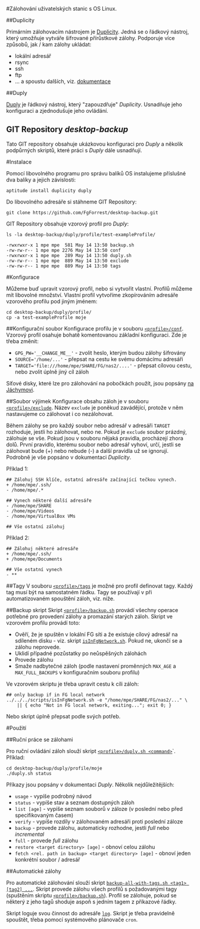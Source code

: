 #Zálohování uživatelských stanic s OS Linux.

##Duplicity

Primárním zálohovacím nástrojem je [Duplicity](http://duplicity.nongnu.org/).
Jedná se o řádkový nástroj, který umožňuje vytváře šifrované přírůstkové zálohy.
Podporuje více způsobů, jak / kam zálohy ukládat:

* lokální adresář
* rsync
* ssh
* ftp
* ... a spoustu dalších, viz. [dokumentace](http://duplicity.nongnu.org/duplicity.1.html)

##Duply

[Duply](http://sourceforge.net/projects/ftplicity/) je řádkový nástroj, který "zapouzdřuje" *Duplicity*.
Usnadňuje jeho konfiguraci a zjednodušuje jeho ovládání.

## GIT Repository *desktop-backup*

Tato GIT repository obsahuje ukázkovou konfiguraci pro *Duply* a několik podpůrných skriptů,
které práci s *Duply* dále usnadňují. 

#Instalace

Pomocí libovolného programu pro správu balíků OS instalujeme příslušné dva balíky a jejich závislosti:

    aptitude install duplicity duply

Do libovolného adresáře si stáhneme GIT Repository:

    git clone https://github.com/FgForrest/desktop-backup.git

GIT Repository obsahuje vzorový profil pro *Duply*:

    ls -la desktop-backup/duply/profile/test-exampleProfile/

    -rwxrwxr-x 1 mpe mpe  581 May 14 13:50 backup.sh
    -rw-rw-r-- 1 mpe mpe 2276 May 14 13:50 conf
    -rwxrwxr-x 1 mpe mpe  289 May 14 13:50 duply.sh
    -rw-rw-r-- 1 mpe mpe  889 May 14 13:50 exclude
    -rw-rw-r-- 1 mpe mpe  889 May 14 13:50 tags

#Konfigurace

Můžeme buď upravit vzorový profil, nebo si vytvořit vlastní. Profilů můžeme mít libovolné množství.
Vlastní profil vytvoříme zkopírováním adresáře vzorového profilu pod jiným jménem:

    cd desktop-backup/duply/profile/
    cp -a test-exampleProfile moje

##Konfigurační soubor
Konfigurace profilu je v souboru [`<profile>/conf`](https://github.com/FgForrest/desktop-backup/blob/master/duply/profile/test-exampleProfile/conf).
Vzorový profil osahuje bohatě komentovanou základní konfiguraci.
Zde je třeba změnit:

* `GPG_PW='__CHANGE_ME__'` - zvolit heslo, kterým budou zálohy šifrovány 
* `SOURCE='/home/...'` - přepsat na cestu ke svému domácímu adresáři 
* `TARGET='file:///home/mpe/SHARE/FG/nas2/....'` - přepsat cílovou cestu, nebo zvolit úplně jiný cíl záloh

Síťové disky, které lze pro zálohování na pobočkách použít, jsou popsány [na Jáchymovi](http://jachym.fg.cz/cs/jachym-info/1299.html). 

##Soubor výjimek
Konfigurace obsahu záloh je v souboru [`<profile>/exclude`](https://github.com/FgForrest/desktop-backup/blob/master/duply/profile/test-exampleProfile/exclude).
Název `exclude` je poněkud zavádějící, protože v něm nastavujeme co zálohovat i co nezálohovat.

Během zálohy se pro každý soubor nebo adresář v adresáři `TARGET` rozhoduje, jestli ho zálohovat, nebo ne.
Pokud je `exclude` soubor prázdný, zálohuje se vše. Pokud jsou v souboru nějaká pravidla, procházejí zhora dolů.
První pravidlo, kterému soubor nebo adresář vyhoví, určí, jestli se zálohovat bude (+) nebo nebude (-)
a další pravidla už se ignorují. Podrobně je vše popsáno v dokumentaci *Duplicity*.

Příklad 1: 

    ## Zálohuj SSH klíče, ostatní adresáře začínající tečkou vynech.
    + /home/mpe/.ssh/
    - /home/mpe/.*
    
    ## Vynech některé další adresáře
    - /home/mpe/SHARE
    - /home/mpe/Videos
    - /home/mpe/VirtualBox VMs

    ## Vše ostatní zálohuj

Příklad 2:

    ## Zálohuj některé adresáře
    + /home/mpe/.ssh/
    + /home/mpe/Documents
    
    ## Vše ostatní vynech
    - **

##Tagy
V souboru [`<profile>/tags`](https://github.com/FgForrest/desktop-backup/blob/master/duply/profile/test-exampleProfile/tags)
je možné pro profil definovat tagy. Každý tag musí být na samostatném řádku.
Tagy se používají v při automatizovaném spouštění záloh, viz. níže.

##Backup skript
Skript [`<profile>/backup.sh`](https://github.com/FgForrest/desktop-backup/blob/master/duply/profile/test-exampleProfile/backup.sh)
provádí všechny operace potřebné pro provedení zálohy a promazání starých záloh.
Skript ve vzorovém profilu provádí toto:

* Ověří, že je spuštěn v lokální FG síti a že existuje cílový adresář na sdíleném disku - viz. skript 
[`isInFgNetwork.sh`](https://github.com/FgForrest/desktop-backup/blob/master/scripts/isInFgNetwork.sh).
Pokud ne, ukončí se a zálohu neprovede. 
* Uklidí případné pozůstatky po neůspěšných zálohách
* Provede zálohu
* Smaže nadbytečné záloh (podle nastavení proměnných `MAX_AGE` a `MAX_FULL_BACKUPS` v konfiguračním souboru profilu)

Ve vzorovém skriptu je třeba upravit cestu k cíli záloh:

    ## only backup if in FG local network
    ../../../scripts/isInFgNetwork.sh -e "/home/mpe/SHARE/FG/nas2/..." \
        || { echo "Not in FG local network, exiting..."; exit 0; }

Nebo skript úplně přepsat podle svých potřeb.

#Použití

##Ruční práce se zálohami

Pro ruční ovládání záloh slouží skript [`<profile>/duply.sh <command>`](https://github.com/FgForrest/desktop-backup/blob/master/duply/profile/test-exampleProfile/duply.sh)`.
Příklad:

    cd desktop-backup/duply/profile/moje
    ./duply.sh status

Příkazy jsou popsány v dokumentaci *Duply*. Několik nejdůležitějších:

* `usage` - vypíše podrobný návod 
* `status` - vypíše stav a seznam dostupných záloh
* `list [age]` - vypíše seznam souborů v záloze (v poslední nebo před specifikovaným časem)  
* `verify` - vypíše rozdíly v zálohovaném adresáři proti poslední záloze 
* `backup` - provede zálohu, automaticky rozhodne, jestli *full* nebo *incremental*
* `full` - provede *full* zálohu
* `restore <target directory> [age]` - obnoví celou zálohu
* `fetch <rel. path in backup> <target directory> [age]` - obnoví jeden konkrétní soubor / adresář

##Automatické zálohy

Pro automatické zálohování slouží skript [`backup-all-with-tags.sh <tag1> [tag2] ...`](https://github.com/FgForrest/desktop-backup/blob/master/duply/backup-all-with-tags.sh).
Skript provede zálohu všech profilů s požadovanými tagy (spuštěním skriptu [`<profile>/backup.sh`](https://github.com/FgForrest/desktop-backup/blob/master/duply/profile/test-exampleProfile/backup.sh)). 
Profil se zálohuje, pokud se některý z jeho tagů shoduje aspoň s jedním tagem z příkazové řádky. 

Skript loguje svou činnost do adresáře [`log`](https://github.com/FgForrest/desktop-backup/blob/master/log). 
Skript je třeba pravidelně spouštět, třeba pomocí systémového plánovače `cron`.
